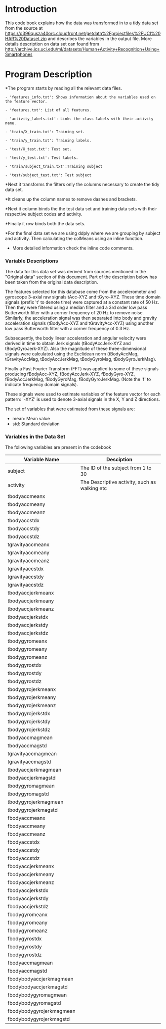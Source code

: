 # Introduction

This code book explains how the data was transformed in to a tidy data set from the source at 
https://d396qusza40orc.cloudfront.net/getdata%2Fprojectfiles%2FUCI%20HAR%20Dataset.zip 
and describes the variables in the output file.
More details description on data set can found from
http://archive.ics.uci.edu/ml/datasets/Human+Activity+Recognition+Using+Smartphones

# Program Description

*The program starts by reading all the relevant data files.

```{r }
- 'features_info.txt': Shows information about the variables used on the feature vector.

- 'features.txt': List of all features.

- 'activity_labels.txt': Links the class labels with their activity name.

- 'train/X_train.txt': Training set.

- 'train/y_train.txt': Training labels.

- 'test/X_test.txt': Test set.

- 'test/y_test.txt': Test labels.

- 'train/subject_train.txt':Training subject

- 'test/subject_test.txt': Test subject
```

*Next it transforms the filters only the columns necessary to create the tidy data set.

*It cleans up the column names to remove dashes and brackets.

*Next it column binds the the test data set and training data sets with their respective subject codes and activity.

*Finally it row binds both the data sets.

*For the final data set we are using ddply where we are grouping by subject and activity. Then calculating the colMeans using an inline function.
 
* More detailed information check the inline code comments.





### Variable Descriptions

The data for this data set was derived from sources mentioned in the "Original data" section of this document. Part of the description below has been taken from the original data description.

The features selected for this database come from the accelerometer and gyroscope 3-axial raw signals tAcc-XYZ and tGyro-XYZ. These time domain signals (prefix 't' to denote time) were captured at a constant rate of 50 Hz. Then they were filtered using a median filter and a 3rd order low pass Butterworth filter with a corner frequency of 20 Hz to remove noise. Similarly, the acceleration signal was then separated into body and gravity acceleration signals (tBodyAcc-XYZ and tGravityAcc-XYZ) using another low pass Butterworth filter with a corner frequency of 0.3 Hz.

Subsequently, the body linear acceleration and angular velocity were derived in time to obtain Jerk signals (tBodyAccJerk-XYZ and tBodyGyroJerk-XYZ). Also the magnitude of these three-dimensional signals were calculated using the Euclidean norm (tBodyAccMag, tGravityAccMag, tBodyAccJerkMag, tBodyGyroMag, tBodyGyroJerkMag).

Finally a Fast Fourier Transform (FFT) was applied to some of these signals producing fBodyAcc-XYZ, fBodyAccJerk-XYZ, fBodyGyro-XYZ, fBodyAccJerkMag, fBodyGyroMag, fBodyGyroJerkMag. (Note the 'f' to indicate frequency domain signals).

These signals were used to estimate variables of the feature vector for each pattern: '-XYZ' is used to denote 3-axial signals in the X, Y and Z directions.

The set of variables that were estimated from these signals are:
- mean: Mean value
- std: Standard deviation

### Variables in the Data Set
The following variables are present in the codebook

Variable Name|Desciption|
|-------------|-----------|
subject| The ID of the subject from 1 to 30|
activity| The Descriptive activity, such as walking etc |
tbodyaccmeanx| |
tbodyaccmeany| | 
tbodyaccmeanz| | 
tbodyaccstdx| | 
tbodyaccstdy| | 
tbodyaccstdz| | 
tgravityaccmeanx| | 
tgravityaccmeany| | 
tgravityaccmeanz| | 
tgravityaccstdx| | 
tgravityaccstdy| | 
tgravityaccstdz| | 
tbodyaccjerkmeanx| | 
tbodyaccjerkmeany| | 
tbodyaccjerkmeanz| | 
tbodyaccjerkstdx| | 
tbodyaccjerkstdy| | 
tbodyaccjerkstdz| | 
tbodygyromeanx| | 
tbodygyromeany| | 
tbodygyromeanz| | 
tbodygyrostdx| | 
tbodygyrostdy| | 
tbodygyrostdz| | 
tbodygyrojerkmeanx| | 
tbodygyrojerkmeany| | 
tbodygyrojerkmeanz| | 
tbodygyrojerkstdx| | 
tbodygyrojerkstdy| | 
tbodygyrojerkstdz| | 
tbodyaccmagmean| | 
tbodyaccmagstd| | 
tgravityaccmagmean| | 
tgravityaccmagstd| | 
tbodyaccjerkmagmean| | 
tbodyaccjerkmagstd| | 
tbodygyromagmean| | 
tbodygyromagstd| | 
tbodygyrojerkmagmean| | 
tbodygyrojerkmagstd| | 
fbodyaccmeanx| | 
fbodyaccmeany| | 
fbodyaccmeanz| | 
fbodyaccstdx| | 
fbodyaccstdy| | 
fbodyaccstdz| | 
fbodyaccjerkmeanx| | 
fbodyaccjerkmeany| | 
fbodyaccjerkmeanz| | 
fbodyaccjerkstdx| | 
fbodyaccjerkstdy| | 
fbodyaccjerkstdz| | 
fbodygyromeanx| | 
fbodygyromeany| | 
fbodygyromeanz| | 
fbodygyrostdx| | 
fbodygyrostdy| | 
fbodygyrostdz| | 
fbodyaccmagmean| | 
fbodyaccmagstd| | 
fbodybodyaccjerkmagmean| | 
fbodybodyaccjerkmagstd| | 
fbodybodygyromagmean| | 
fbodybodygyromagstd| | 
fbodybodygyrojerkmagmean| | 
fbodybodygyrojerkmagstd| | 